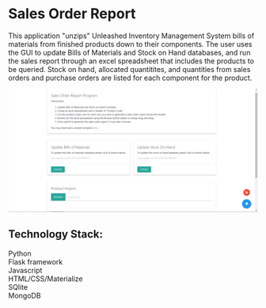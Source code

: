 # Sales Order Report
This application "unzips" Unleashed Inventory Management System bills of materials from finished products down to their components. The user uses the GUI to update Bills of Materials and Stock on Hand databases, and run the sales report through an excel spreadsheet that includes the products to be queried. Stock on hand, allocated quantitites, and quantities from sales orders and purchase orders are listed for each component for the product.

![PNG](documentation/images/index.png)

## Technology Stack:
Python<br>
Flask framework<br>
Javascript<br>
HTML/CSS/Materialize<br>
SQlite<br>
MongoDB